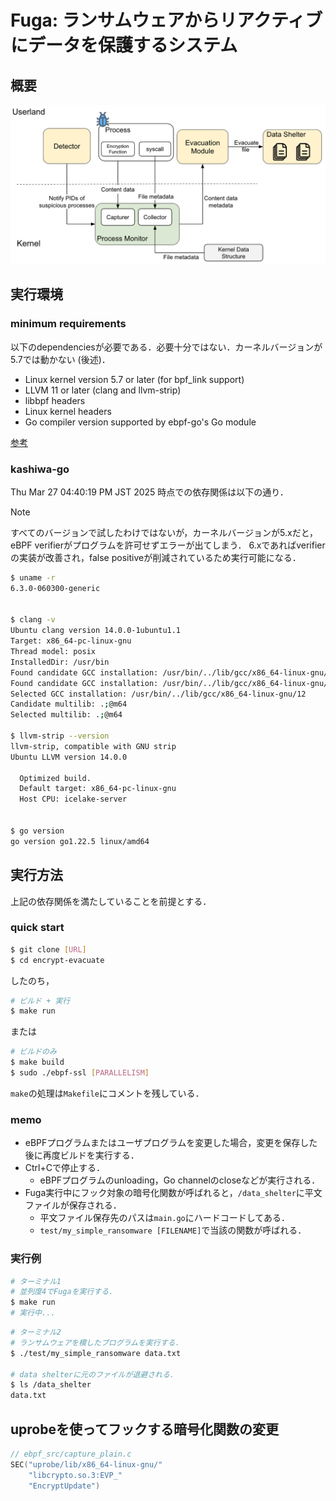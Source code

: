 # Fuga: ランサムウェアからリアクティブにデータを保護するシステム

## 概要
![System Overview](/assets/system_overview.png)

## 実行環境

### minimum requirements
以下のdependenciesが必要である．必要十分ではない．カーネルバージョンが5.7では動かない (後述)．
- Linux kernel version 5.7 or later (for bpf_link support)
- LLVM 11 or later (clang and llvm-strip)
- libbpf headers
- Linux kernel headers
- Go compiler version supported by ebpf-go's Go module

[参考](https://ebpf-go.dev/guides/getting-started/#ebpf-c-program)

### kashiwa-go
Thu Mar 27 04:40:19 PM JST 2025 時点での依存関係は以下の通り．
> [!NOTE]  
> すべてのバージョンで試したわけではないが，カーネルバージョンが5.xだと，eBPF verifierがプログラムを許可せずエラーが出てしまう．
> 6.xであればverifierの実装が改善され，false positiveが削減されているため実行可能になる．

```bash
$ uname -r
6.3.0-060300-generic


$ clang -v
Ubuntu clang version 14.0.0-1ubuntu1.1
Target: x86_64-pc-linux-gnu
Thread model: posix
InstalledDir: /usr/bin
Found candidate GCC installation: /usr/bin/../lib/gcc/x86_64-linux-gnu/11
Found candidate GCC installation: /usr/bin/../lib/gcc/x86_64-linux-gnu/12
Selected GCC installation: /usr/bin/../lib/gcc/x86_64-linux-gnu/12
Candidate multilib: .;@m64
Selected multilib: .;@m64

$ llvm-strip --version
llvm-strip, compatible with GNU strip
Ubuntu LLVM version 14.0.0

  Optimized build.
  Default target: x86_64-pc-linux-gnu
  Host CPU: icelake-server


$ go version
go version go1.22.5 linux/amd64
```

## 実行方法
上記の依存関係を満たしていることを前提とする．
### quick start
```bash
$ git clone [URL]
$ cd encrypt-evacuate
```
したのち，
```bash
# ビルド + 実行
$ make run
```
または
```bash
# ビルドのみ
$ make build
$ sudo ./ebpf-ssl [PARALLELISM]
```
`make`の処理は`Makefile`にコメントを残している．

### memo
- eBPFプログラムまたはユーザプログラムを変更した場合，変更を保存した後に再度ビルドを実行する．
- Ctrl+Cで停止する．
    - eBPFプログラムのunloading，Go channelのcloseなどが実行される．
- Fuga実行中にフック対象の暗号化関数が呼ばれると，`/data_shelter`に平文ファイルが保存される．
    - 平文ファイル保存先のパスは`main.go`にハードコードしてある．
    - `test/my_simple_ransomware [FILENAME]`で当該の関数が呼ばれる．

### 実行例
```bash
# ターミナル1
# 並列度4でFugaを実行する．
$ make run
# 実行中...
```

```bash
# ターミナル2
# ランサムウェアを模したプログラムを実行する．
$ ./test/my_simple_ransomware data.txt

# data shelterに元のファイルが退避される．
$ ls /data_shelter
data.txt
```

## uprobeを使ってフックする暗号化関数の変更
```c
// ebpf_src/capture_plain.c
SEC("uprobe/lib/x86_64-linux-gnu/"
	"libcrypto.so.3:EVP_"
	"EncryptUpdate")
```




